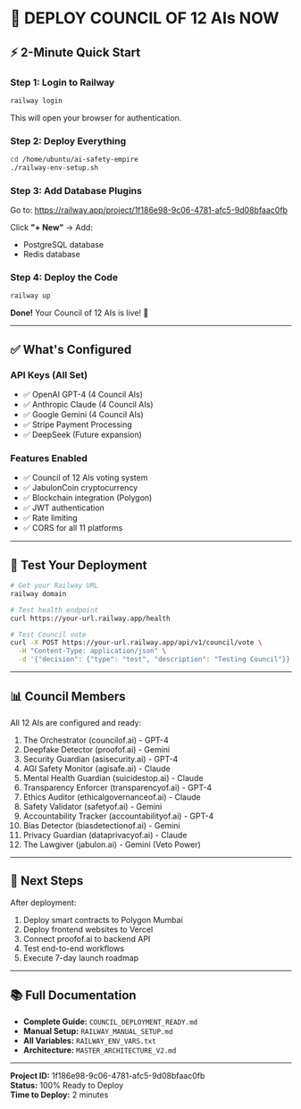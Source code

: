 # 🚀 DEPLOY COUNCIL OF 12 AIs NOW

## ⚡ 2-Minute Quick Start

### Step 1: Login to Railway
```bash
railway login
```
This will open your browser for authentication.

### Step 2: Deploy Everything
```bash
cd /home/ubuntu/ai-safety-empire
./railway-env-setup.sh
```

### Step 3: Add Database Plugins
Go to: https://railway.app/project/1f186e98-9c06-4781-afc5-9d08bfaac0fb

Click **"+ New"** → Add:
- PostgreSQL database
- Redis database

### Step 4: Deploy the Code
```bash
railway up
```

**Done!** Your Council of 12 AIs is live! 🎉

---

## ✅ What's Configured

### API Keys (All Set)
- ✅ OpenAI GPT-4 (4 Council AIs)
- ✅ Anthropic Claude (4 Council AIs)
- ✅ Google Gemini (4 Council AIs)
- ✅ Stripe Payment Processing
- ✅ DeepSeek (Future expansion)

### Features Enabled
- ✅ Council of 12 AIs voting system
- ✅ JabulonCoin cryptocurrency
- ✅ Blockchain integration (Polygon)
- ✅ JWT authentication
- ✅ Rate limiting
- ✅ CORS for all 11 platforms

---

## 🧪 Test Your Deployment

```bash
# Get your Railway URL
railway domain

# Test health endpoint
curl https://your-url.railway.app/health

# Test Council vote
curl -X POST https://your-url.railway.app/api/v1/council/vote \
  -H "Content-Type: application/json" \
  -d '{"decision": {"type": "test", "description": "Testing Council"}}'
```

---

## 📊 Council Members

All 12 AIs are configured and ready:

1. The Orchestrator (councilof.ai) - GPT-4
2. Deepfake Detector (proofof.ai) - Gemini
3. Security Guardian (asisecurity.ai) - GPT-4
4. AGI Safety Monitor (agisafe.ai) - Claude
5. Mental Health Guardian (suicidestop.ai) - Claude
6. Transparency Enforcer (transparencyof.ai) - GPT-4
7. Ethics Auditor (ethicalgovernanceof.ai) - Claude
8. Safety Validator (safetyof.ai) - Gemini
9. Accountability Tracker (accountabilityof.ai) - GPT-4
10. Bias Detector (biasdetectionof.ai) - Gemini
11. Privacy Guardian (dataprivacyof.ai) - Claude
12. The Lawgiver (jabulon.ai) - Gemini (Veto Power)

---

## 🎯 Next Steps

After deployment:
1. Deploy smart contracts to Polygon Mumbai
2. Deploy frontend websites to Vercel
3. Connect proofof.ai to backend API
4. Test end-to-end workflows
5. Execute 7-day launch roadmap

---

## 📚 Full Documentation

- **Complete Guide:** `COUNCIL_DEPLOYMENT_READY.md`
- **Manual Setup:** `RAILWAY_MANUAL_SETUP.md`
- **All Variables:** `RAILWAY_ENV_VARS.txt`
- **Architecture:** `MASTER_ARCHITECTURE_V2.md`

---

**Project ID:** 1f186e98-9c06-4781-afc5-9d08bfaac0fb  
**Status:** 100% Ready to Deploy  
**Time to Deploy:** 2 minutes

